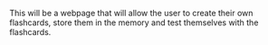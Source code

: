This will be a webpage that will allow the user to create their own flashcards, store them in the memory and test themselves with the flashcards.
